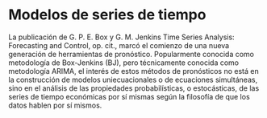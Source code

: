 # Modelos de series de tiempo
La publicación de G. P. E. Box y G. M. Jenkins Time Series Analysis: Forecasting and Control, op. cit., marcó el 
comienzo de una nueva generación de herramientas de pronóstico. Popularmente conocida como metodología de Box-Jenkins (BJ), 
pero técnicamente conocida como metodología ARIMA, el interés de estos métodos de pronósticos no está en la construcción de
modelos uniecuacionales o de ecuaciones simultáneas, sino en el análisis de las propiedades probabilísticas, o estocásticas, 
de las series de tiempo económicas por sí mismas según la filosofía de que los datos hablen por sí mismos.
